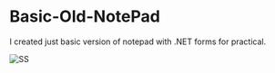 # Basic-Old-NotePad
I created just basic version of notepad with .NET forms for practical.

![SS](https://user-images.githubusercontent.com/79506815/130365447-85b77b7a-0ac4-4a35-b084-327814a505a0.PNG)

